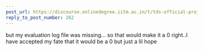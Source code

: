 ```yaml
---
post_url: https://discourse.onlinedegree.iitm.ac.in/t/tds-official-project1-discrepencies/171141/263
reply_to_post_number: 262
---
```

but my evaluation log file was missing… so that would make it a 0 right..I have accepted my fate that it would be a 0 but just a lil hope 